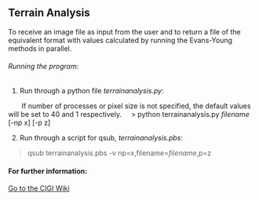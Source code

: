 ## Terrain Analysis

To receive an image file as input from the user and to return a file of the equivalent format with values calculated by running the Evans-Young methods in parallel.

###### Running the program:
1) Run through a python file *terrainanalysis.py*:

  &nbsp;&nbsp;&nbsp;&nbsp;&nbsp;&nbsp;&nbsp;If number of processes or pixel size is not specified, the default values will be set to 40 and 1 respectively. 
  &nbsp;&nbsp;&nbsp;&nbsp;> python terrainanalysis.py *filename* [-np x] [-p z]

2) Run through a script for qsub, *terrainanalysis.pbs*:
> qsub terrainanalysis.pbs -v np=x,filename=*filename*,p=z

#### For further information:
[Go to the CIGI Wiki](https://wiki.cigi.illinois.edu/display/UP/Parallel+Terrain+Analysis+on+DEMs)
